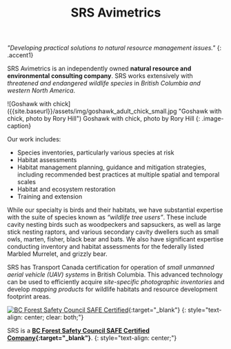 ﻿---
layout: default
id: home-page
title: SRS Avimetrics
permalink: /
---

*"Developing practical solutions to natural resource management issues."*
{: .accent1}

SRS Avimetrics is an independently owned **natural resource and environmental consulting company**. SRS works extensively with *threatened and endangered wildlife species* in *British Columbia and western North America*.

<div class="float-right" markdown="block">
![Goshawk with chick]({{site.baseurl}}/assets/img/goshawk_adult_chick_small.jpg "Goshawk with chick, photo by Rory Hill")
Goshawk with chick, photo by Rory Hill
{: .image-caption}
</div>

Our work includes:

* Species inventories, particularly various species at risk
* Habitat assessments
* Habitat management planning, guidance and mitigation strategies, including recommended best practices at multiple spatial and temporal scales 
* Habitat and ecosystem restoration
* Training and extension

While our specialty is birds and their habitats, we have substantial expertise with the suite of species known as *“wildlife tree users”*. These include cavity nesting birds such as woodpeckers and sapsuckers, as well as large stick nesting raptors, and various secondary cavity dwellers such as small owls, marten, fisher, black bear and bats. We also have significant expertise conducting inventory and habitat assessments for the federally listed Marbled Murrelet, and grizzly bear.

SRS has Transport Canada certification for operation of *small unmanned aerial vehicle (UAV) systems* in British Columbia. This advanced technology can be used to efficiently acquire *site-specific photographic inventories* and develop *mapping products* for wildlife habitats and resource development footprint areas.

[![BC Forest Safety Council SAFE Certified]({{site.baseurl}}/assets/img/bc_safe_certified.png "BC Forest Safety Council SAFE Certified")][bc forest safe link]{:target="_blank"}
{: style="text-align: center; clear: both;"}

SRS is a **[BC Forest Safety Council SAFE Certified Company][bc forest safe link]{:target="_blank"}**.
{: style="text-align: center;"}

[bc forest safe link]: http://www.bcforestsafe.org/safe_companies/whos_safe.html
